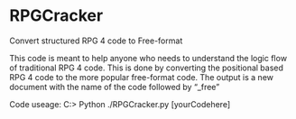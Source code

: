 # RPGCracker
Convert structured RPG 4  code to Free-format 

This code is meant to help anyone who needs to understand the logic flow of traditional RPG 4 code. This is done by converting the positional based RPG 4 code to the more popular free-format code. The output is a new document with the name of the code followed by “_free”

Code useage:
C:\>    Python ./RPGCracker.py [yourCodehere]
